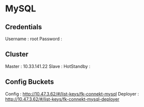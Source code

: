 MySQL
================

Credentials
-----------
Username : root
Password : <na>

Cluster
-----------
Master      :   10.33.141.22
Slave       :
HotStandby  :    

Config Buckets
--------------

Config : http://10.47.3.62/#/list-keys/fk-connekt-mysql
Deployer : http://10.47.3.62/#/list-keys/fk-connekt-mysql-deployer